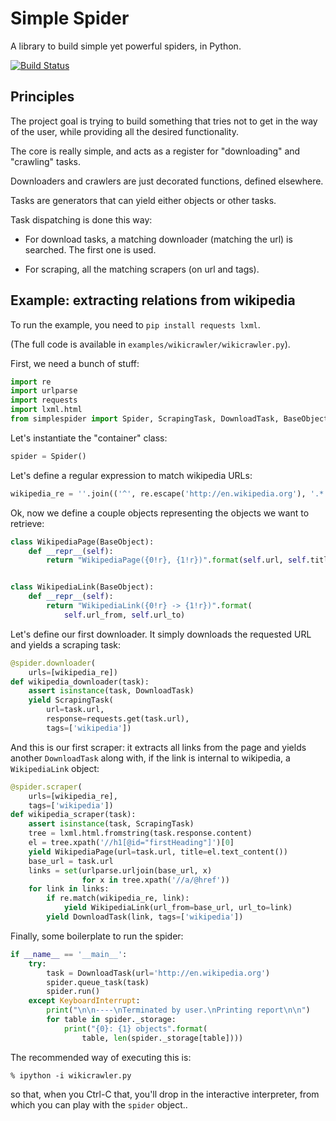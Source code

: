 # Simple Spider

A library to build simple yet powerful spiders, in Python.

[![Build Status](https://travis-ci.org/rshk/simplespider.png?branch=master)](https://travis-ci.org/rshk/simplespider)

## Principles

The project goal is trying to build something that tries not to get
in the way of the user, while providing all the desired functionality.

The core is really simple, and acts as a register for "downloading"
and "crawling" tasks.

Downloaders and crawlers are just decorated functions, defined elsewhere.

Tasks are generators that can yield either objects or other tasks.

Task dispatching is done this way:

- For download tasks, a matching downloader (matching the url) is searched.
  The first one is used.

- For scraping, all the matching scrapers (on url and tags).


## Example: extracting relations from wikipedia

To run the example, you need to ``pip install requests lxml``.

(The full code is available in ``examples/wikicrawler/wikicrawler.py``).

First, we need a bunch of stuff:
```python
import re
import urlparse
import requests
import lxml.html
from simplespider import Spider, ScrapingTask, DownloadTask, BaseObject
```

Let's instantiate the "container" class:
```python
spider = Spider()
```

Let's define a regular expression to match wikipedia URLs:
```python
wikipedia_re = ''.join(('^', re.escape('http://en.wikipedia.org'), '.*'))
```

Ok, now we define a couple objects representing the objects
we want to retrieve:
```python
class WikipediaPage(BaseObject):
    def __repr__(self):
        return "WikipediaPage({0!r}, {1!r})".format(self.url, self.title)


class WikipediaLink(BaseObject):
    def __repr__(self):
        return "WikipediaLink({0!r} -> {1!r})".format(
            self.url_from, self.url_to)
```

Let's define our first downloader. It simply downloads the requested
URL and yields a scraping task:
```python
@spider.downloader(
    urls=[wikipedia_re])
def wikipedia_downloader(task):
    assert isinstance(task, DownloadTask)
    yield ScrapingTask(
        url=task.url,
        response=requests.get(task.url),
        tags=['wikipedia'])
```

And this is our first scraper: it extracts all links from the page
and yields another ``DownloadTask`` along with, if the link is
internal to wikipedia, a ``WikipediaLink`` object:
```python
@spider.scraper(
    urls=[wikipedia_re],
    tags=['wikipedia'])
def wikipedia_scraper(task):
    assert isinstance(task, ScrapingTask)
    tree = lxml.html.fromstring(task.response.content)
    el = tree.xpath('//h1[@id="firstHeading"]')[0]
    yield WikipediaPage(url=task.url, title=el.text_content())
    base_url = task.url
    links = set(urlparse.urljoin(base_url, x)
                for x in tree.xpath('//a/@href'))
    for link in links:
        if re.match(wikipedia_re, link):
            yield WikipediaLink(url_from=base_url, url_to=link)
        yield DownloadTask(link, tags=['wikipedia'])
```

Finally, some boilerplate to run the spider:
```python
if __name__ == '__main__':
    try:
        task = DownloadTask(url='http://en.wikipedia.org')
        spider.queue_task(task)
        spider.run()
    except KeyboardInterrupt:
        print("\n\n----\nTerminated by user.\nPrinting report\n\n")
        for table in spider._storage:
            print("{0}: {1} objects".format(
                table, len(spider._storage[table])))
```

The recommended way of executing this is:

```
% ipython -i wikicrawler.py
```

so that, when you Ctrl-C that, you'll drop in the interactive interpreter,
from which you can play with the ``spider`` object..
